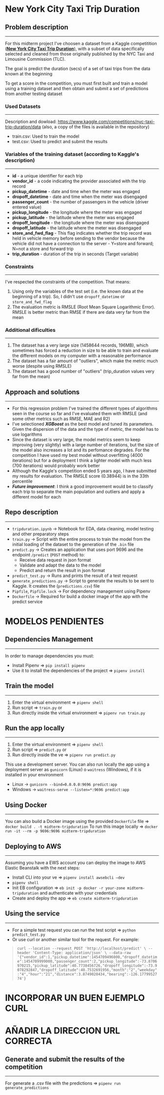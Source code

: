 # New York City Taxi Trip Duration

## Problem description
___
For this midterm project I've choosen a dataset from a Kaggle competitition ([**New York City Taxi Trip Duration**](https://www.kaggle.com/competitions/nyc-taxi-trip-duration/overview)), with a subset of data specifically selected and cleaned from those originally published by the NYC Taxi and Limousine Commission (TLC).

The goal is predict the duration (secs) of a set of taxi trips from the data known at the beginning

To get a score in the competition, you must first built and train a model using a training dataset and then obtain and submit a set of predictions from another testing dataset

### Used Datasets
___

Description and dowload: https://www.kaggle.com/competitions/nyc-taxi-trip-duration/data
(also, a copy of the files is available in the repository)

- train.csv: Used to train the model
- test.csv: Used to predict and submit the results


### Variables of the training dataset (according to Kaggle's description)
___

- **id** - a unique identifier for each trip
- **vendor_id** - a code indicating the provider associated with the trip record
- **pickup_datetime** - date and time when the meter was engaged
- **dropoff_datetime** - date and time when the meter was disengaged
- **passenger_count** - the number of passengers in the vehicle (driver entered value)
- **pickup_longitude** - the longitude where the meter was engaged
- **pickup_latitude** - the latitude where the meter was engaged
- **dropoff_longitude** - the longitude where the meter was disengaged
- **dropoff_latitude** - the latitude where the meter was disengaged
- **store_and_fwd_flag** - This flag indicates whether the trip record was held in  vehicle memory before sending to the vendor because the vehicle did not have a connection to the server - Y=store and forward; N=not a store and forward trip
- **trip_duration** - duration of the trip in seconds (Target variable)

### Constraints
___

I've respected the constraints of the competition. That means:
1. Using only the variables of the test set (i.e. the known data at the beginning of a trip). So, I didn't use `dropoff_datetime` or `store_and_fwd_flag`
2. The evaluation metric is RMSLE (Root Mean Square Logarithmic Error). RMSLE is better metric than RMSE if there are data very far from the mean

### Additional dificulties
___
1. The dataset has a very large size (1458644 records, 196MB), which sometimes has forced a reduction in size to be able to train and evaluate the different models on my computer with a reasonable performance
2. The dataset has a fair amount of "outliers", which make the metric much worse (despite using RMSLE)
2. The dataset has a good number of "outliers" (trip_duration values very far from the mean)

## Approach and solutions
___
- For this regression problem I've trained the different types of algorithms seen in the course so far and I've evaluated them with RMSLE (and some other metrics such as RMSE, MAE and R2)
- I've selectioned ___XGBoost___ as the best model and tuned its parameters. Given the dispersion of the data and the type of metric, the model has to use logarithms
- Since the dataset is very large, the model metrics seem to keep improving (very slightly) with a large number of iterations, but the size of the model also increases a lot and its perfomance degrades. For the competition I have used my best model without overfitting (4000 iterations) but for a deployment I think a lighter model with much less (700 iterations) would probably work better
- Although the Kaggle's competition ended 5 years ago, I have submitted my results for evaluation. The RMSLE score (0.38944) is in the 33th percentile
- ___Future improvement___: I think a good improvement would be to classify each trip to separate the main population and outliers and apply a different model for each

## Repo description
___
- `tripduration.ipynb` -> Notebook for EDA, data cleaning, model testing and other preparatory steps
- `train.py` -> Script with the entire process to train the model from the initial loading of the dataset to the generation of the `.bin` file
- `predict.py` -> Creates an application that uses port 9696 and the endpoint `/predict` (`POST` method) to:
  - Receive data request in json format
  - Validate and adapt the data to the model
  - Predict and return the result in json format
- `predict_test.py` -> Runs and prints the result of a test request
- `generate_predictions.py` -> Script to generate the results to be sent to Kaggle. It creates the (`predictions.csv`) file
- `Pipfile`, `Pipfile.lock` -> For dependency management using Pipenv
- `Dockerfile` -> Required for build a docker image of the app with the 
predict service
# MODELOS PENDIENTES

## Dependencies Management
___
In order to manage dependencies you must:
- Install Pipenv => `pip install pipenv`
- Use it to install the dependencies of the project => `pipenv install`

## Train the model
___
1. Enter the virtual environment => `pipenv shell`
2. Run script => `train.py`
or
1. Run directly inside the virtual environment => `pipenv run train.py`
## Run the app locally
___
1. Enter the virtual environment => `pipenv shell`
2. Run script => `predict.py`
or
1. Run directly inside the ve => `pipenv run predict.py`

This use a development server. You can also run locally the app using a deployment server as `gunicorn` (Linux) o `waitress` (Windows), if it is installed in your environment
- Linux -> `gunicorn --bind=0.0.0.0:9696 predict:app`
- Windows -> `waitress-serve --listen=*:9696 predict:app`
## Using Docker
___
You can also build a Docker image using the provided `Dockerfile` file =>
`docker build . -t midterm-tripduration`
To run this image locally => `docker run -it --rm -p 9696:9696 midterm-tripduration`
## Deploying to AWS
___
Assuming you have a EWS account you can deploy the image to AWS Elastic Beanstalk with the next steps:
- Install CLI into your ve => `pipenv install awsebcli –dev`
- `pipenv shell`
- Init EB configuration => `eb init -p docker -r your-zone midterm-tripduration` and authenticate with your credentials
- Create and deploy the app => `eb create midterm-tripduration`
## Using the service
___
- For a simple test request you can run the test script => `python predict_test.py`
- Or use curl or another similar tool for the request. For example:
> `curl --location --request POST 'http://localhost/predict' \
--header 'Content-Type: application/json' \
--data-raw '{"vendor_id":1,"pickup_datetime":1454709496000,"dropoff_datetime":1454709999000,"passenger_count":2,"pickup_longitude":-73.8706970215,"pickup_latitude":40.7738456726,"dropoff_longitude":-73.9078292847,"dropoff_latitude":40.7532691956,"month":"2","weekday":"4","hour":"21","distance":3.8749020434,"bearing":-126.1779952774'}`

# INCORPORAR UN BUEN EJEMPLO CURL
# AÑADIR LA DIRECCION URL CORRECTA

## Generate and submit the results of the competition
___
For generate a .csv file with the predictions => `pipenv run generate_predictions`












